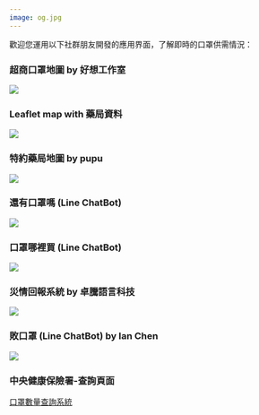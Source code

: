 ```yaml
---
image: og.jpg
---
```

歡迎您運用以下社群朋友開發的應用界面，了解即時的口罩供需情況：

### 超商口罩地圖 by 好想工作室
<a href="https://mask.goodideas-studio.com/"><img max-height="500px" max-width="500px" src="https://g0vhackmd.blob.core.windows.net/g0v-hackmd-images/upload_75d80589edb4e4c8fc0c5a0cfe402f5e"></a>

### Leaflet map with 藥局資料
<a href="https://kuro.tw/mask-map/"><img max-height="500px" max-width="500px" src="https://g0vhackmd.blob.core.windows.net/g0v-hackmd-images/upload_74a89e4c15b95209aee65e89cb7496d7"></a>

### 特約藥局地圖 by pupu
<a href="https://taiwan-health-insurance-contracted-pharmacy.pu.idv.tw/"><img max-height="500px" max-width="500px" src="https://g0vhackmd.blob.core.windows.net/g0v-hackmd-images/upload_ed8e30acd6850fb24b8bf7134f3712f2"></a>

### 還有口罩嗎 (Line ChatBot)
<a href="https://line.me/ti/p/@592"><img max-height="500px" max-width="500px" src="https://g0vhackmd.blob.core.windows.net/g0v-hackmd-images/upload_3a9daa5e96d7ffcb221bdf1e07c05642"></a>

### 口罩哪裡買 (Line ChatBot)
<a href="https://line.naver.jp/ti/p/@960iorjj"><img max-height="500px" max-width="500px" src="https://i.imgur.com/7nlL0nj.jpg"></a>

### 災情回報系統 by 卓騰語言科技
<a href="https://wewatch.city/"><img max-height="500px" max-width="500px" src="https://g0vhackmd.blob.core.windows.net/g0v-hackmd-images/upload_21e8f1d2138616cd6404748576401126"></a>

### 敗口罩 (Line ChatBot) by Ian Chen
<a href="https://line.me/ti/p/@054ehalj"><img max-height="500px" max-width="500px" src="https://g0vhackmd.blob.core.windows.net/g0v-hackmd-images/upload_3a9daa5e96d7ffcb221bdf1e07c05642"></a>

### 中央健康保險署-查詢頁面
<a href="https://www.nhi.gov.tw/Content_List.aspx?n=395F52D193F3B5C7&topn=787128DAD5F71B1A">口罩數量查詢系統</a>
